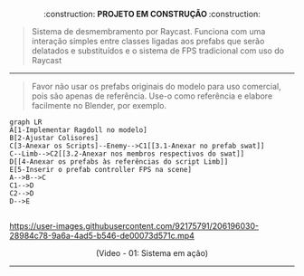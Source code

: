 <p align="center"> 
:construction: <b> PROJETO EM CONSTRUÇÃO </b> :construction: 
<p>

> Sistema de desmembramento por Raycast. Funciona com uma interação simples entre classes ligadas aos prefabs que serão delatados e substituídos e o sistema de FPS tradicional com uso do Raycast
------
> Favor não usar os prefabs originais do modelo para uso comercial, pois são apenas de referência. Use-o como referência e elabore facilmente no Blender, por exemplo.

```mermaid
graph LR
A[1-Implementar Ragdoll no modelo]
B[2-Ajustar Colisores]
C[3-Anexar os Scripts]--Enemy-->C1[[3.1-Anexar no prefab swat]]
C--Limb-->C2[[3.2-Anexar nos membros respectivos do swat]]
D[[4-Anexar os prefabs às referências do script Limb]]
E[5-Inserir o prefab controller FPS na scene]
A-->B-->C
C1-->D
C2-->D
D-->E


```
 


https://user-images.githubusercontent.com/92175791/206196030-28984c78-9a6a-4ad5-b546-de00073d571c.mp4

<p align="center"> (Video - 01: Sistema em ação)<p>

______________________________________________________________________________________________________
